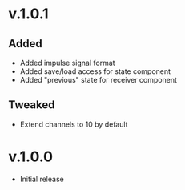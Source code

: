 # v.1.0.1

## Added
- Added impulse signal format
- Added save/load access for state component
- Added "previous" state for receiver component 

## Tweaked
- Extend channels to 10 by default

# v.1.0.0

- Initial release